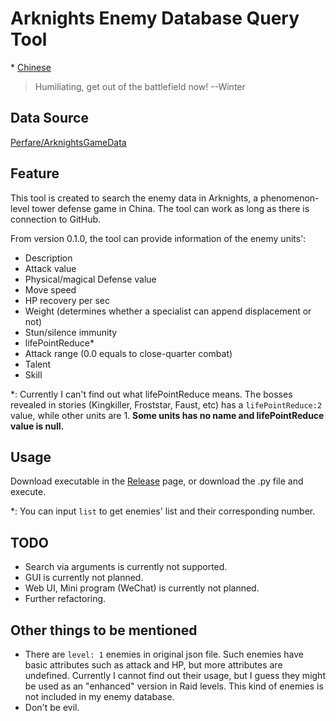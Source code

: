 # Arknights Enemy Database Query Tool
\* [Chinese](https://github.com/Mark9804/arknights-enemydata-search/blob/master/README.md)
> Humiliating, get out of the battlefield now! --Winter

## Data Source

[Perfare/ArknightsGameData](https://github.com/Perfare/ArknightsGameData)

## Feature

This tool is created to search the enemy data in Arknights, a phenomenon-level tower defense game in China. The tool can work as long as there is connection to GitHub.

From version 0.1.0, the tool can provide information of the enemy units':

* Description
* Attack value
* Physical/magical Defense value
* Move speed
* HP recovery per sec
* Weight (determines whether a specialist can append displacement or not)
* Stun/silence immunity
* lifePointReduce\*
* Attack range (0.0 equals to close-quarter combat)
* Talent
* Skill

\*: Currently I can't find out what lifePointReduce means. The bosses revealed in stories (Kingkiller, Froststar, Faust, etc) has a ```lifePointReduce:2``` value, while other units are 1. **Some units has no name and lifePointReduce value is null.**

## Usage

Download executable in the [Release](https://github.com/Mark9804/arknights-enemydata-search/releases) page, or download the .py file and execute.

\*: You can input ```list``` to get enemies' list and their corresponding number.

## TODO

* Search via arguments is currently not supported.
* GUI is currently not planned.
* Web UI, Mini program (WeChat) is currently not planned.
* Further refactoring.

## Other things to be mentioned

* There are ```level: 1``` enemies in original json file. Such enemies have basic attributes such as attack and HP, but more attributes are undefined. Currently I cannot find out their usage, but I guess they might be used as an "enhanced" version in Raid levels. This kind of enemies is not included in my enemy database.
* Don't be evil.